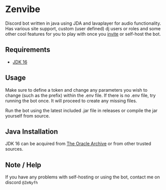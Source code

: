 # Zenvibe

Discord bot written in java using JDA and lavaplayer for audio functionality. Has various site support, custom (user defined)
dj users or roles and some other cool features for you to play with once you [invite](http://zenvibe.ddns.net/) or self-host the bot.

## Requirements

* [JDK 16](https://www.oracle.com/java/technologies/javase/jdk16-archive-downloads.html)

## Usage

Make sure to define a token and change any parameters you wish to change (such as the prefix) within the .env file.
If there is no .env file, try running the bot once. It will proceed to create any missing files.

Run the bot using the latest included .jar file in releases or compile the jar yourself from source.

## Java Installation

JDK 16 can be acquired from [The Oracle Archive](https://www.oracle.com/java/technologies/javase/jdk16-archive-downloads.html) or from other trusted sources.

## Note / Help

If you have any problems with self-hosting or using the bot, contact me on discord `@ZeNyfh`
